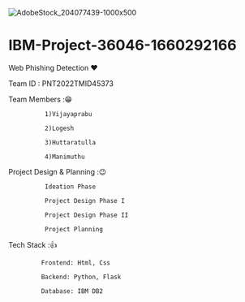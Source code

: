 ![AdobeStock_204077439-1000x500](https://user-images.githubusercontent.com/113415196/202528584-9fec8212-c4db-4ef4-a6b5-5ba98aecb799.jpg)


# IBM-Project-36046-1660292166

Web Phishing Detection ❤️

Team ID : PNT2022TMID45373

Team Members :😁
   
              1)Vijayaprabu
   
              2)Logesh
   
              3)Huttaratulla
   
              4)Manimuthu


Project Design & Planning :😉

              Ideation Phase
              
              Project Design Phase I
              
              Project Design Phase II
              
              Project Planning

Tech Stack :👍
             
             Frontend: Html, Css

             Backend: Python, Flask 

             Database: IBM DB2
